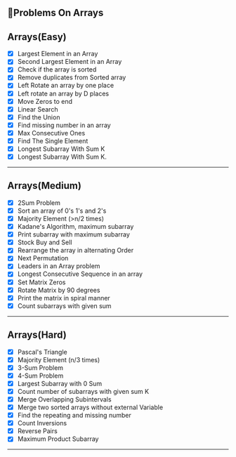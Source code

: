 ## 🚀Problems On Arrays

## Arrays(Easy)
- [x] Largest Element in an Array
- [x] Second Largest Element in an Array
- [x] Check if the array is sorted
- [x] Remove duplicates from Sorted array
- [x] Left Rotate an array by one place
- [x] Left rotate an array by D places
- [x] Move Zeros to end
- [x] Linear Search
- [x] Find the Union
- [x] Find missing number in an array
- [x] Max Consecutive Ones
- [x] Find The Single Element
- [x] Longest Subarray With Sum K
- [x] Longest Subarray With Sum K.
-------------------------------------------
## Arrays(Medium)
- [x] 2Sum Problem
- [x] Sort an array of 0's 1's and 2's
- [x] Majority Element (>n/2 times)
- [x] Kadane's Algorithm, maximum subarray
- [x] Print subarray with maximum subarray
- [x] Stock Buy and Sell
- [x] Rearrange the array in alternating Order
- [x] Next Permutation
- [x] Leaders in an Array problem
- [x] Longest Consecutive Sequence in an array
- [x] Set Matrix Zeros
- [x] Rotate Matrix by 90 degrees
- [x] Print the matrix in spiral manner
- [x] Count subarrays with given sum
-------------------------------------------
## Arrays(Hard)
- [x] Pascal's Triangle
- [x] Majority Element (n/3 times)
- [x] 3-Sum Problem
- [x] 4-Sum Problem
- [x] Largest Subarray with 0 Sum
- [x] Count number of subarrays with given sum K
- [x] Merge Overlapping Subintervals
- [x] Merge two sorted arrays without external Variable
- [x] Find the repeating and missing number
- [x]	Count Inversions
- [x] Reverse Pairs
- [x] Maximum Product Subarray
-------------------------------------------